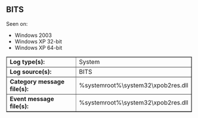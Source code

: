 ## BITS

Seen on:
* Windows 2003
* Windows XP 32-bit
* Windows XP 64-bit

<table border="1" class="docutils">
  <tbody>
    <tr>
      <td><b>Log type(s):</b></td>
      <td>System</td>
    </tr>
    <tr>
      <td><b>Log source(s):</b></td>
      <td>BITS</td>
    </tr>
    <tr>
      <td><b>Category message file(s):</b></td>
      <td>%systemroot%\system32\xpob2res.dll</td>
    </tr>
    <tr>
      <td><b>Event message file(s):</b></td>
      <td>%systemroot%\system32\xpob2res.dll</td>
    </tr>
  </tbody>
</table>

&nbsp;

